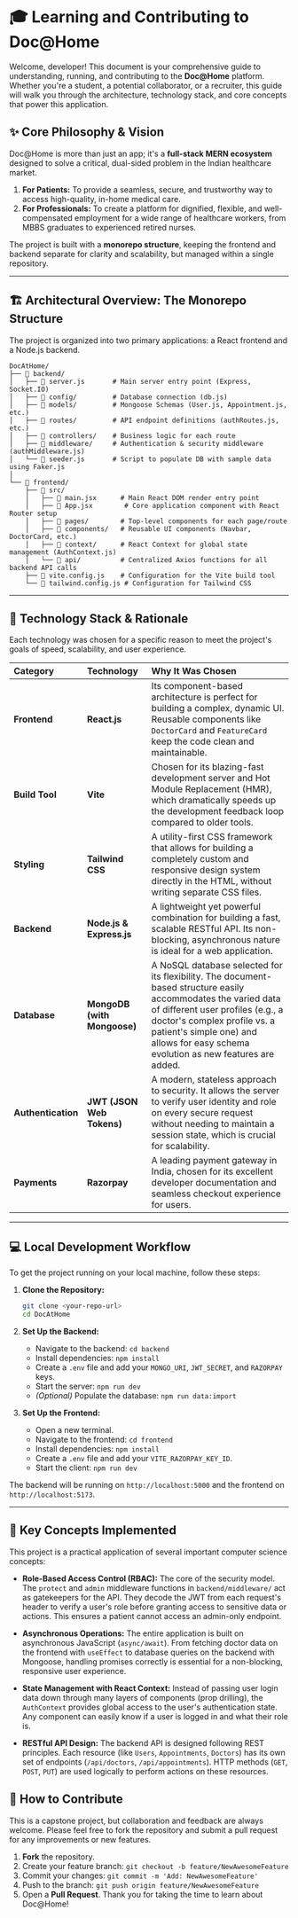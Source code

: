 # 🎓 Learning and Contributing to Doc@Home

Welcome, developer! This document is your comprehensive guide to understanding, running, and contributing to the **Doc@Home** platform. Whether you're a student, a potential collaborator, or a recruiter, this guide will walk you through the architecture, technology stack, and core concepts that power this application.

## ✨ Core Philosophy & Vision

Doc@Home is more than just an app; it's a **full-stack MERN ecosystem** designed to solve a critical, dual-sided problem in the Indian healthcare market.

1.  **For Patients:** To provide a seamless, secure, and trustworthy way to access high-quality, in-home medical care.
2.  **For Professionals:** To create a platform for dignified, flexible, and well-compensated employment for a wide range of healthcare workers, from MBBS graduates to experienced retired nurses.

The project is built with a **monorepo structure**, keeping the frontend and backend separate for clarity and scalability, but managed within a single repository.

---

## 🏗️ Architectural Overview: The Monorepo Structure

The project is organized into two primary applications: a React frontend and a Node.js backend.

```
DocAtHome/
├── 📁 backend/
│   ├── 📄 server.js       # Main server entry point (Express, Socket.IO)
│   ├── 📁 config/         # Database connection (db.js)
│   ├── 📁 models/         # Mongoose Schemas (User.js, Appointment.js, etc.)
│   ├── 📁 routes/         # API endpoint definitions (authRoutes.js, etc.)
│   ├── 📁 controllers/    # Business logic for each route
│   ├── 📁 middleware/     # Authentication & security middleware (authMiddleware.js)
│   └── 📄 seeder.js       # Script to populate DB with sample data using Faker.js
│
└── 📁 frontend/
    ├── 📁 src/
    │   ├── 📄 main.jsx      # Main React DOM render entry point
    │   ├── 📄 App.jsx        # Core application component with React Router setup
    │   ├── 📁 pages/        # Top-level components for each page/route
    │   ├── 📁 components/   # Reusable UI components (Navbar, DoctorCard, etc.)
    │   ├── 📁 context/      # React Context for global state management (AuthContext.js)
    │   └── 📁 api/          # Centralized Axios functions for all backend API calls
    ├── 📄 vite.config.js    # Configuration for the Vite build tool
    └── 📄 tailwind.config.js # Configuration for Tailwind CSS
```

---

## 🚀 Technology Stack & Rationale

Each technology was chosen for a specific reason to meet the project's goals of speed, scalability, and user experience.

| Category | Technology | Why It Was Chosen |
| :--- | :--- | :--- |
| **Frontend** | **React.js** | Its component-based architecture is perfect for building a complex, dynamic UI. Reusable components like `DoctorCard` and `FeatureCard` keep the code clean and maintainable. |
| **Build Tool** | **Vite** | Chosen for its blazing-fast development server and Hot Module Replacement (HMR), which dramatically speeds up the development feedback loop compared to older tools. |
| **Styling** | **Tailwind CSS** | A utility-first CSS framework that allows for building a completely custom and responsive design system directly in the HTML, without writing separate CSS files. |
| **Backend** | **Node.js & Express.js**| A lightweight yet powerful combination for building a fast, scalable RESTful API. Its non-blocking, asynchronous nature is ideal for a web application. |
| **Database** | **MongoDB (with Mongoose)** | A NoSQL database selected for its flexibility. The document-based structure easily accommodates the varied data of different user profiles (e.g., a doctor's complex profile vs. a patient's simple one) and allows for easy schema evolution as new features are added. |
| **Authentication**| **JWT (JSON Web Tokens)** | A modern, stateless approach to security. It allows the server to verify user identity and role on every secure request without needing to maintain a session state, which is crucial for scalability. |
| **Payments** | **Razorpay** | A leading payment gateway in India, chosen for its excellent developer documentation and seamless checkout experience for users. |

---

## 💻 Local Development Workflow

To get the project running on your local machine, follow these steps:

1.  **Clone the Repository:**
    ```sh
    git clone <your-repo-url>
    cd DocAtHome
    ```
2.  **Set Up the Backend:**
    *   Navigate to the backend: `cd backend`
    *   Install dependencies: `npm install`
    *   Create a `.env` file and add your `MONGO_URI`, `JWT_SECRET`, and `RAZORPAY` keys.
    *   Start the server: `npm run dev`
    *   *(Optional)* Populate the database: `npm run data:import`

3.  **Set Up the Frontend:**
    *   Open a new terminal.
    *   Navigate to the frontend: `cd frontend`
    *   Install dependencies: `npm install`
    *   Create a `.env` file and add your `VITE_RAZORPAY_KEY_ID`.
    *   Start the client: `npm run dev`

The backend will be running on `http://localhost:5000` and the frontend on `http://localhost:5173`.

---

## 🧠 Key Concepts Implemented

This project is a practical application of several important computer science concepts:

*   **Role-Based Access Control (RBAC):** The core of the security model. The `protect` and `admin` middleware functions in `backend/middleware/` act as gatekeepers for the API. They decode the JWT from each request's header to verify a user's role before granting access to sensitive data or actions. This ensures a patient cannot access an admin-only endpoint.

*   **Asynchronous Operations:** The entire application is built on asynchronous JavaScript (`async/await`). From fetching doctor data on the frontend with `useEffect` to database queries on the backend with Mongoose, handling promises correctly is essential for a non-blocking, responsive user experience.

*   **State Management with React Context:** Instead of passing user login data down through many layers of components (prop drilling), the `AuthContext` provides global access to the user's authentication state. Any component can easily know if a user is logged in and what their role is.
*   **RESTful API Design:** The backend API is designed following REST principles. Each resource (like `Users`, `Appointments`, `Doctors`) has its own set of endpoints (`/api/doctors`, `/api/appointments`). HTTP methods (`GET`, `POST`, `PUT`) are used logically to perform actions on these resources.
## 🌱 How to Contribute
This is a capstone project, but collaboration and feedback are always welcome. Please feel free to fork the repository and submit a pull request for any improvements or new features.
1.  **Fork** the repository.
2.  Create your feature branch: `git checkout -b feature/NewAwesomeFeature`
3.  Commit your changes: `git commit -m 'Add: NewAwesomeFeature'`
4.  Push to the branch: `git push origin feature/NewAwesomeFeature`
5.  Open a **Pull Request**.
Thank you for taking the time to learn about Doc@Home!